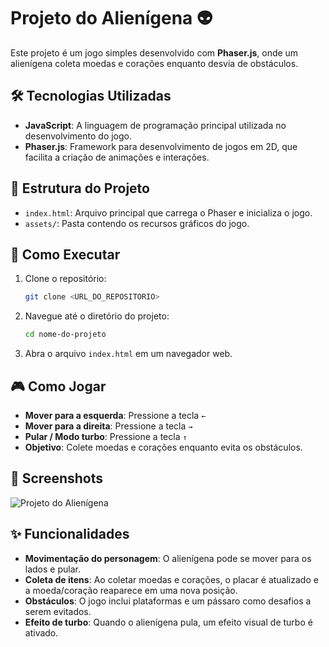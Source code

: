 # Projeto do Alienígena 👽

Este projeto é um jogo simples desenvolvido com **Phaser.js**, onde um alienígena coleta moedas e corações enquanto desvia de obstáculos.

## 🛠️ Tecnologias Utilizadas

- **JavaScript**: A linguagem de programação principal utilizada no desenvolvimento do jogo.
- **Phaser.js**: Framework para desenvolvimento de jogos em 2D, que facilita a criação de animações e interações.

## 📂 Estrutura do Projeto

-   `index.html`: Arquivo principal que carrega o Phaser e inicializa o jogo.
-   `assets/`: Pasta contendo os recursos gráficos do jogo.

## 🚀 Como Executar

1. Clone o repositório:
    ```sh
    git clone <URL_DO_REPOSITORIO>
    ```
2. Navegue até o diretório do projeto:
    ```sh
    cd nome-do-projeto
    ```
3. Abra o arquivo `index.html` em um navegador web.

## 🎮 Como Jogar

- **Mover para a esquerda**: Pressione a tecla `←`
- **Mover para a direita**: Pressione a tecla `→`
- **Pular / Modo turbo**: Pressione a tecla `↑`
- **Objetivo**: Colete moedas e corações enquanto evita os obstáculos.

## 📸 Screenshots
![Projeto do Alienígena](assets/screenshot.png)

## ✨ Funcionalidades

- **Movimentação do personagem**: O alienígena pode se mover para os lados e pular.
- **Coleta de itens**: Ao coletar moedas e corações, o placar é atualizado e a moeda/coração reaparece em uma nova posição.
- **Obstáculos**: O jogo inclui plataformas e um pássaro como desafios a serem evitados.
- **Efeito de turbo**: Quando o alienígena pula, um efeito visual de turbo é ativado.



